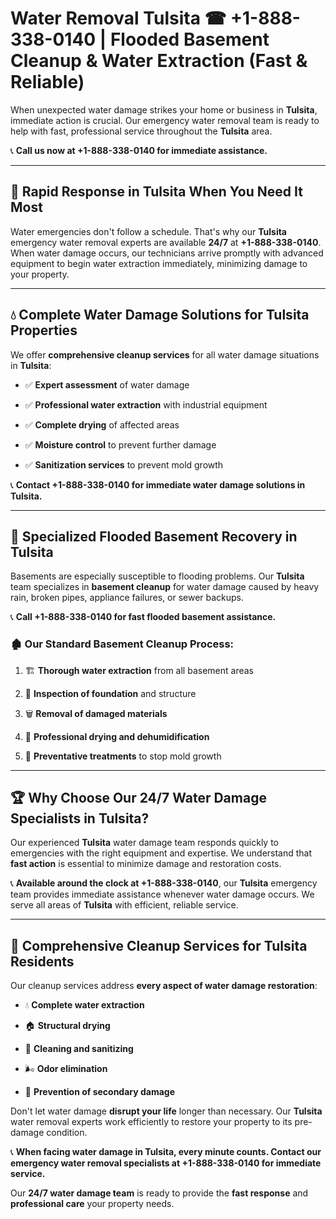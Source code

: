 # Water Removal Tulsita ☎ +1-888-338-0140 | Flooded Basement Cleanup & Water Extraction (Fast & Reliable)

When unexpected water damage strikes your home or business in **Tulsita**, immediate action is crucial. Our emergency water removal team is ready to help with fast, professional service throughout the **Tulsita** area. 

📞 **Call us now at +1-888-338-0140 for immediate assistance.**
---
## 🚀 Rapid Response in Tulsita When You Need It Most
Water emergencies don't follow a schedule. That's why our **Tulsita** emergency water removal experts are available **24/7** at **+1-888-338-0140**. When water damage occurs, our technicians arrive promptly with advanced equipment to begin water extraction immediately, minimizing damage to your property.
---
## 💧 Complete Water Damage Solutions for Tulsita Properties
We offer **comprehensive cleanup services** for all water damage situations in **Tulsita**:
- ✅ **Expert assessment** of water damage  
- ✅ **Professional water extraction** with industrial equipment  
- ✅ **Complete drying** of affected areas  
- ✅ **Moisture control** to prevent further damage  
- ✅ **Sanitization services** to prevent mold growth  
📞 **Contact +1-888-338-0140 for immediate water damage solutions in Tulsita.**
---
## 🌊 Specialized Flooded Basement Recovery in Tulsita
Basements are especially susceptible to flooding problems. Our **Tulsita** team specializes in **basement cleanup** for water damage caused by heavy rain, broken pipes, appliance failures, or sewer backups. 
📞 **Call +1-888-338-0140 for fast flooded basement assistance.**
### 🏚️ Our Standard Basement Cleanup Process:
1. 🏗️ **Thorough water extraction** from all basement areas  
2. 🔎 **Inspection of foundation** and structure  
3. 🗑️ **Removal of damaged materials**  
4. 💨 **Professional drying and dehumidification**  
5. 🚫 **Preventative treatments** to stop mold growth  
---
## 🏆 Why Choose Our 24/7 Water Damage Specialists in Tulsita?
Our experienced **Tulsita** water damage team responds quickly to emergencies with the right equipment and expertise. We understand that **fast action** is essential to minimize damage and restoration costs.
📞 **Available around the clock at +1-888-338-0140**, our **Tulsita** emergency team provides immediate assistance whenever water damage occurs. We serve all areas of **Tulsita** with efficient, reliable service.
---
## 🧹 Comprehensive Cleanup Services for Tulsita Residents
Our cleanup services address **every aspect of water damage restoration**:
- 💧 **Complete water extraction**  
- 🏠 **Structural drying**  
- 🧼 **Cleaning and sanitizing**  
- 🌬️ **Odor elimination**  
- 🚫 **Prevention of secondary damage**  
Don't let water damage **disrupt your life** longer than necessary. Our **Tulsita** water removal experts work efficiently to restore your property to its pre-damage condition.
📞 **When facing water damage in Tulsita, every minute counts. Contact our emergency water removal specialists at +1-888-338-0140 for immediate service.**
Our **24/7 water damage team** is ready to provide the **fast response** and **professional care** your property needs.
